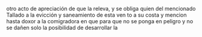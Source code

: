 otro acto de apreciación de que la releva, y se obliga quien del mencionado Tallado a la evicción y saneamiento de esta ven to a su costa y mencion hasta doxor a la comigradora en que para que no se ponga en peligro y no se dañen solo la posibilidad de desarrollar la